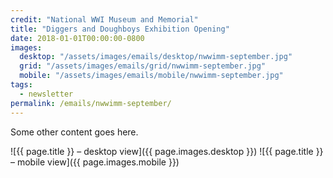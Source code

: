 ```yaml
---
credit: "National WWI Museum and Memorial"
title: "Diggers and Doughboys Exhibition Opening"
date: 2018-01-01T00:00:00-0800
images:
  desktop: "/assets/images/emails/desktop/nwwimm-september.jpg"
  grid: "/assets/images/emails/grid/nwwimm-september.jpg"
  mobile: "/assets/images/emails/mobile/nwwimm-september.jpg"
tags:
  - newsletter
permalink: /emails/nwwimm-september/
---
```

Some other content goes here.

![{{ page.title }} – desktop view]({{ page.images.desktop }})
![{{ page.title }} – mobile view]({{ page.images.mobile }})
